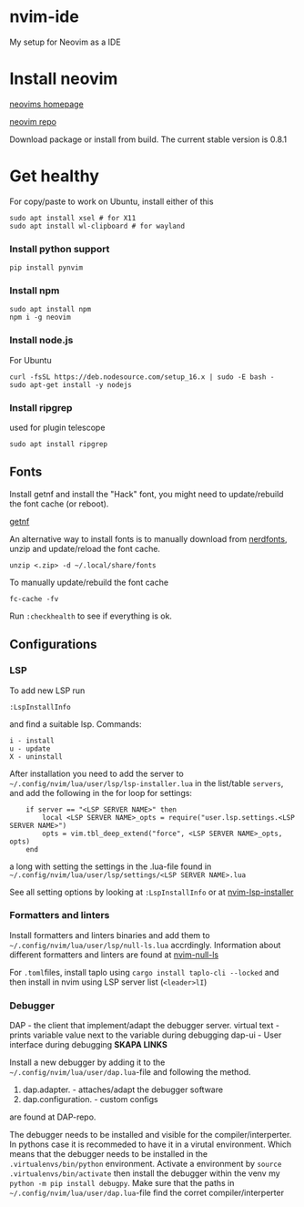 # nvim-ide
My setup for Neovim as a IDE

# Install neovim
[neovims homepage](https://neovim.io/) 

[neovim repo](https://github.com/neovim/neovim)

Download package or install from build.
The current stable version is 0.8.1

# Get healthy

For copy/paste to work on Ubuntu, install either of this
```
sudo apt install xsel # for X11
sudo apt install wl-clipboard # for wayland
```

### Install python support
```
pip install pynvim
```

### Install npm
```
sudo apt install npm
npm i -g neovim
```

### Install node.js
For Ubuntu
```
curl -fsSL https://deb.nodesource.com/setup_16.x | sudo -E bash -
sudo apt-get install -y nodejs
```
### Install ripgrep
used for plugin telescope
```
sudo apt install ripgrep
```



## Fonts

Install getnf and install the "Hack" font, you might need to update/rebuild the font cache (or reboot).

[getnf](https://github.com/ronniedroid/getnf)

An alternative way to install fonts is to manually download from [nerdfonts](https://www.nerdfonts.com/font-downloads), unzip and update/reload the font cache.

```
unzip <.zip> -d ~/.local/share/fonts
```

To manually update/rebuild the font cache
```
fc-cache -fv
```

Run `:checkhealth` to see if everything is ok.

## Configurations

### LSP
To add new LSP run
```
:LspInstallInfo
```
and find a suitable lsp.
Commands:
```
i - install
u - update
X - uninstall
```
After installation you need to add the server to `~/.config/nvim/lua/user/lsp/lsp-installer.lua` in the list/table `servers`, and add the following in the for loop for settings:
```
    if server == "<LSP SERVER NAME>" then
        local <LSP SERVER NAME>_opts = require("user.lsp.settings.<LSP SERVER NAME>")
        opts = vim.tbl_deep_extend("force", <LSP SERVER NAME>_opts, opts)
    end

```
a long with setting the settings in the .lua-file found in `~/.config/nvim/lua/user/lsp/settings/<LSP SERVER NAME>.lua`

See all setting options by looking at `:LspInstallInfo` or at [nvim-lsp-installer](https://github.com/williamboman/nvim-lsp-installer)

### Formatters and linters
Install formatters and linters binaries and add them to `~/.config/nvim/lua/user/lsp/null-ls.lua` accrdingly.
Information about different formatters and linters are found at [nvim-null-ls](https://github.com/jose-elias-alvarez/null-ls.nvim)

For `.toml`files, install taplo using `cargo install taplo-cli --locked` and then install in nvim using LSP server list (`<leader>lI`)

### Debugger
DAP - the client that implement/adapt the debugger server.
virtual text - prints variable value next to the variable during debugging
dap-ui - User interface during debugging
**SKAPA LINKS**

Install a new debugger by adding it to the `~/.config/nvim/lua/user/dap.lua`-file and following the method.
1. dap.adapter.<debugger> - attaches/adapt the debugger software
2. dap.configuration.<debugger> - custom configs
  
  <debuggers> are found at DAP-repo.

The debugger needs to be installed and visible for the compiler/interperter. In pythons case it is recommeded to have it in a virutal environment. Which means that the debugger needs to be installed in the `.virtualenvs/bin/python` environment. Activate a environment by `source .virtualenvs/bin/activate` then install the debugger within the venv my `python -m pip install debugpy`.
    Make sure that the paths in `~/.config/nvim/lua/user/dap.lua`-file find the corret compiler/interperter
